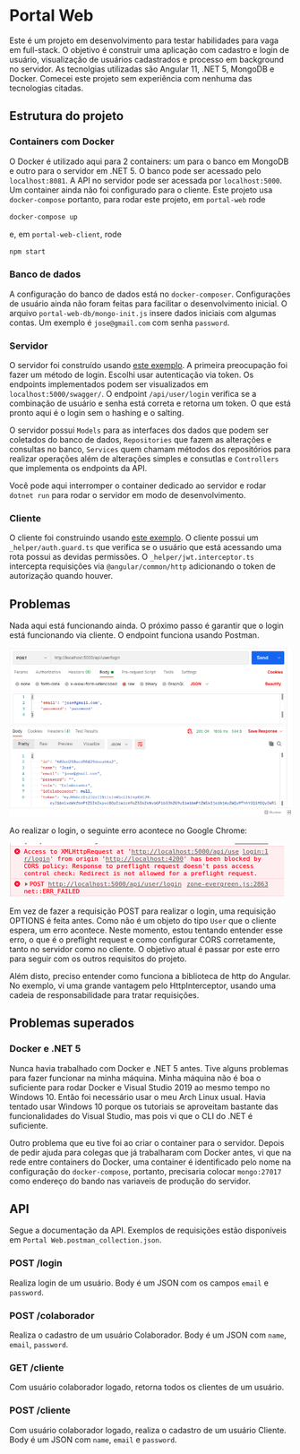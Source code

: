 # Portal Web

Este é um projeto em desenvolvimento para testar habilidades para vaga em full-stack. O objetivo é construir uma aplicação com cadastro e login de usuário, visualização de usuários cadastrados e processo em background no servidor. As tecnolgias utilizadas são Angular 11, .NET 5, MongoDB e Docker. Comecei este projeto sem experiência com nenhuma das tecnologias citadas.

## Estrutura do projeto

### Containers com Docker

O Docker é utilizado aqui para 2 containers: um para o banco em MongoDB e outro para o servidor em .NET 5. O banco pode ser acessado pelo `localhost:8081`. A API no servidor pode ser acessada por `localhost:5000`. Um container ainda não foi configurado para o cliente. Este projeto usa `docker-compose` portanto, para rodar este projeto, em `portal-web` rode

```bash
docker-compose up
```

e, em `portal-web-client`, rode

```bash
npm start
```

### Banco de dados

A configuração do banco de dados está no `docker-composer`. Configurações de usuário ainda não foram feitas para facilitar o desenvolvimento inicial. O arquivo `portal-web-db/mongo-init.js` insere dados iniciais com algumas contas. Um exemplo é `jose@gmail.com` com senha `password`.

### Servidor

O servidor foi construído usando [este exemplo](hhttps://balta.io/artigos/aspnet-5-autenticacao-autorizacao-bearer-jwt). A primeira preocupação foi fazer um método de login. Escolhi usar autenticação via token. Os endpoints implementados podem ser visualizados em `localhost:5000/swagger/`. O endpoint `/api/user/login` verifica se a combinação de usuário e senha está correta e retorna um token. O que está pronto aqui é o login sem o hashing e o salting.

O servidor possui `Models` para as interfaces dos dados que podem ser coletados do banco de dados, `Repositories` que fazem as alterações e consultas no banco, `Services` quem chamam métodos dos repositórios para realizar operações além de alterações simples e consutlas e `Controllers` que implementa os endpoints da API.

Você pode aqui interromper o container dedicado ao servidor e rodar `dotnet run` para rodar o servidor em modo de desenvolvimento.

### Cliente

O cliente foi construindo usando [este exemplo](https://jasonwatmore.com/post/2020/07/09/angular-10-jwt-authentication-example-tutorial). O cliente possui um `_helper/auth.guard.ts` que verifica se o usuário que está acessando uma rota possui as devidas permissões. O `_helper/jwt.interceptor.ts` intercepta requisições via `@angular/common/http` adicionando o token de autorização quando houver.

## Problemas

Nada aqui está funcionando ainda. O próximo passo é garantir que o login está funcionando via cliente. O endpoint funciona usando Postman.

![Login funcionando no Postman](images/postman.png)

Ao realizar o login, o seguinte erro acontece no Google Chrome:

![Erro no Chrome](images/erro_no_chrome.png)

Em vez de fazer a requisição POST para realizar o login, uma requisição OPTIONS é feita antes. Como não é um objeto do tipo `User` que o cliente espera, um erro acontece. Neste momento, estou tentando entender esse erro, o que é o preflight request e como configurar CORS corretamente, tanto no servidor como no cliente. O objetivo atual é passar por este erro para seguir com os outros requisitos do projeto.

Além disto, preciso entender como funciona a biblioteca de http do Angular. No exemplo, vi uma grande vantagem pelo HttpInterceptor, usando uma cadeia de responsabilidade para tratar requisições.

## Problemas superados

### Docker e .NET 5

Nunca havia trabalhado com Docker e .NET 5 antes. Tive alguns problemas para fazer funcionar na minha máquina. Minha máquina não é boa o suficiente para rodar Docker e Visual Studio 2019 ao mesmo tempo no Windows 10. Então foi necessário usar o meu Arch Linux usual. Havia tentado usar Windows 10 porque os tutoriais se aproveitam bastante das funcionalidades do Visual Studio, mas pois vi que o CLI do .NET é suficiente.

Outro problema que eu tive foi ao criar o container para o servidor. Depois de pedir ajuda para colegas que já trabalharam com Docker antes, vi que na rede entre containers do Docker, uma container é identificado pelo nome na configuração do `docker-compose`, portanto, precisaria colocar `mongo:27017` como endereço do bando nas variaveis de produção do servidor.

## API

Segue a documentação da API. Exemplos de requisições estão disponíveis em `Portal Web.postman_collection.json`.

### POST /login

Realiza login de um usuário. Body é um JSON com os campos `email` e `password`.

### POST /colaborador

Realiza o cadastro de um usuário Colaborador. Body é um JSON com `name`, `email`, `password`.

### GET /cliente

Com usuário colaborador logado, retorna todos os clientes de um usuário.

### POST /cliente

Com usuário colaborador logado, realiza o cadastro de um usuário Cliente. Body é um JSON com `name`, `email` e `password`.

